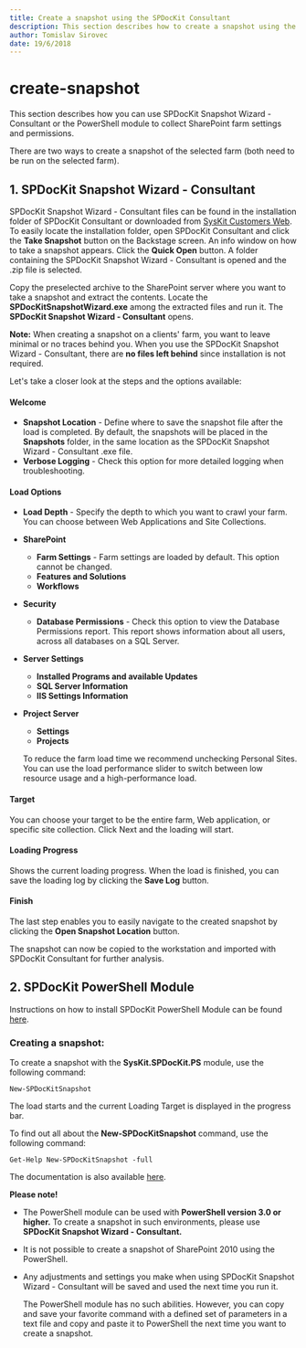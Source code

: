 ```yaml
---
title: Create a snapshot using the SPDocKit Consultant
description: This section describes how to create a snapshot using the SPDocKit Consultant.
author: Tomislav Sirovec
date: 19/6/2018
---
```


# create-snapshot

This section describes how you can use SPDocKit Snapshot Wizard - Consultant or the PowerShell module to collect SharePoint farm settings and permissions.

There are two ways to create a snapshot of the selected farm \(both need to be run on the selected farm\).

## 1. SPDocKit Snapshot Wizard - Consultant

SPDocKit Snapshot Wizard - Consultant files can be found in the installation folder of SPDocKit Consultant or downloaded from [SysKit Customers Web](https://my.syskit.com). To easily locate the installation folder, open SPDocKit Consultant and click the **Take Snapshot** button on the Backstage screen. An info window on how to take a snapshot appears. Click the **Quick Open** button. A folder containing the SPDocKit Snapshot Wizard - Consultant is opened and the .zip file is selected.

Copy the preselected archive to the SharePoint server where you want to take a snapshot and extract the contents. Locate the **SPDocKitSnapshotWizard.exe** among the extracted files and run it. The **SPDocKit Snapshot Wizard - Consultant** opens.

**Note:** When creating a snapshot on a clients' farm, you want to leave minimal or no traces behind you. When you use the SPDocKit Snapshot Wizard - Consultant, there are **no files left behind** since installation is not required.

Let's take a closer look at the steps and the options available:

#### Welcome

* **Snapshot Location** - Define where to save the snapshot file after the load is completed. By default, the snapshots will be placed in the **Snapshots** folder, in the same location as the SPDocKit Snapshot Wizard - Consultant .exe file. 
* **Verbose Logging** - Check this option for more detailed logging when troubleshooting.

#### Load Options

* **Load Depth** - Specify the depth to which you want to crawl your farm. You can choose between Web Applications and Site Collections.
* **SharePoint**
  * **Farm Settings** - Farm settings are loaded by default. This option cannot be changed. 
  * **Features and Solutions**
  * **Workflows**
* **Security**
  * **Database Permissions** - Check this option to view the Database Permissions report. This report shows information about all users, across all databases on a SQL Server. 
* **Server Settings**
  * **Installed Programs and available Updates**
  * **SQL Server Information**
  * **IIS Settings Information**
* **Project Server**

  * **Settings**
  * **Projects**  

  To reduce the farm load time we recommend unchecking Personal Sites. You can use the load performance slider to switch between low resource usage and a high-performance load.

#### Target

You can choose your target to be the entire farm, Web application, or specific site collection. Click Next and the loading will start.

#### Loading Progress

Shows the current loading progress. When the load is finished, you can save the loading log by clicking the **Save Log** button.

#### Finish

The last step enables you to easily navigate to the created snapshot by clicking the **Open Snapshot Location** button.

The snapshot can now be copied to the workstation and imported with SPDocKit Consultant for further analysis.

## 2. SPDocKit PowerShell Module

Instructions on how to install SPDocKit PowerShell Module can be found [here](../installation/powershell-guide.md).

### Creating a snapshot:

To create a snapshot with the **SysKit.SPDocKit.PS** module, use the following command:

```text
New-SPDocKitSnapshot
```

The load starts and the current Loading Target is displayed in the progress bar.

To find out all about the **New-SPDocKitSnapshot** command, use the following command:

```text
Get-Help New-SPDocKitSnapshot -full
```

The documentation is also available [here](../get-to-know-spdockit/powershell-commands.md).

**Please note!**

* The PowerShell module can be used with **PowerShell version 3.0 or higher.** To create a snapshot in such environments, please use **SPDocKit Snapshot Wizard - Consultant.**
* It is not possible to create a snapshot of SharePoint 2010 using the PowerShell.
* Any adjustments and settings you make when using SPDocKit Snapshot Wizard - Consultant will be saved and used the next time you run it.

  The PowerShell module has no such abilities. However, you can copy and save your favorite command with a defined set of parameters in a text file and copy and paste it to PowerShell the next time you want to create a snapshot.


